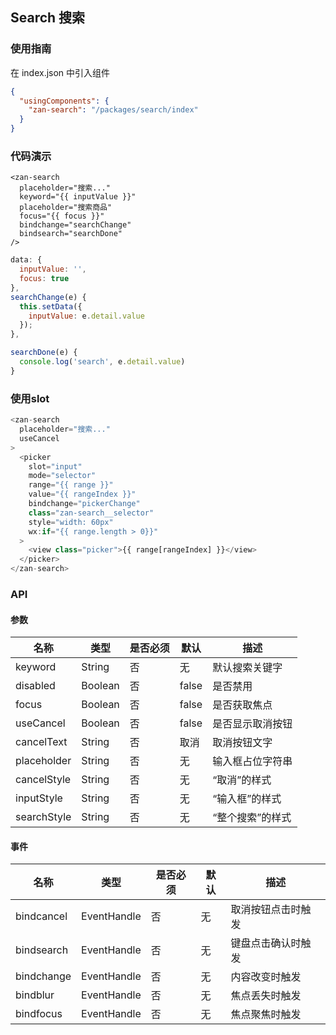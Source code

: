 ## Search 搜索

### 使用指南
在 index.json 中引入组件
```json
{
  "usingComponents": {
    "zan-search": "/packages/search/index"
  }
}
```

### 代码演示

```wxml
<zan-search
  placeholder="搜索..."
  keyword="{{ inputValue }}"
  placeholder="搜索商品"
  focus="{{ focus }}"
  bindchange="searchChange"
  bindsearch="searchDone"
/>
```

```js
data: {
  inputValue: '',
  focus: true
},
searchChange(e) {
  this.setData({
    inputValue: e.detail.value
  });
},

searchDone(e) {
  console.log('search', e.detail.value)
}
```

### 使用slot

```js
<zan-search
  placeholder="搜索..."
  useCancel
>
  <picker
    slot="input"
    mode="selector"
    range="{{ range }}"
    value="{{ rangeIndex }}"
    bindchange="pickerChange"
    class="zan-search__selector"
    style="width: 60px"
    wx:if="{{ range.length > 0}}"
  >
    <view class="picker">{{ range[rangeIndex] }}</view>
  </picker>
</zan-search>
```

### API

#### 参数
| 名称             | 类型        | 是否必须 | 默认  | 描述                                                |
| ---------------- | ----------- | -------- | ----- | --------------------------------------------------- |
| keyword          | String      | 否       | 无    | 默认搜索关键字                                      |
| disabled         | Boolean     | 否       | false | 是否禁用                                          |
| focus            | Boolean     | 否       | false | 是否获取焦点                                       |
| useCancel        | Boolean     | 否       | false | 是否显示取消按钮                                    |
| cancelText       | String      | 否       | 取消  | 取消按钮文字                                        |                          |
| placeholder      | String      | 否       | 无    | 输入框占位字符串                                    |
| cancelStyle      | String      | 否       | 无     | “取消”的样式                                      |
| inputStyle       | String      | 否       | 无     | “输入框”的样式
| searchStyle      | String      | 否       | 无     | “整个搜索”的样式

#### 事件

| 名称             | 类型        | 是否必须 | 默认  | 描述
| ---------------- | ----------- | -------- | ----- | ------|
| bindcancel       | EventHandle | 否       | 无    | 取消按钮点击时触发
| bindsearch       | EventHandle | 否       | 无    | 键盘点击确认时触发
| bindchange       | EventHandle | 否       | 无    | 内容改变时触发
| bindblur       | EventHandle | 否       | 无    | 焦点丢失时触发
| bindfocus       | EventHandle | 否       | 无    | 焦点聚焦时触发
